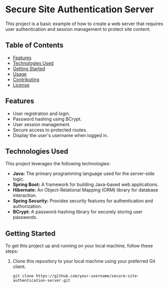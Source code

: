 # Secure Site Authentication Server

This project is a basic example of how to create a web server that requires user authentication and session management to protect site content.

## Table of Contents

- [Features](#features)
- [Technologies Used](#technologies-used)
- [Getting Started](#getting-started)
- [Usage](#usage)
- [Contributing](#contributing)
- [License](#license)

## Features

- User registration and login.
- Password hashing using BCrypt.
- User session management.
- Secure access to protected routes.
- Display the user's username when logged in.

## Technologies Used

This project leverages the following technologies:

- **Java:** The primary programming language used for the server-side logic.
- **Spring Boot:** A framework for building Java-based web applications.
- **Hibernate:** An Object-Relational Mapping (ORM) library for database interaction.
- **Spring Security:** Provides security features for authentication and authorization.
- **BCrypt:** A password-hashing library for securely storing user passwords.

## Getting Started

To get this project up and running on your local machine, follow these steps:

1. Clone this repository to your local machine using your preferred Git client.

   ```shell
   git clone https://github.com/your-username/secure-site-authentication-server.git
